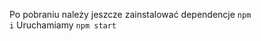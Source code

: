 
Po pobraniu należy jeszcze zainstalować dependencje <code>npm i</code>
Uruchamiamy <code>npm start</code>
